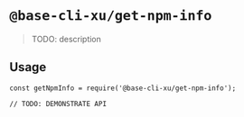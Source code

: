 # `@base-cli-xu/get-npm-info`

> TODO: description

## Usage

```
const getNpmInfo = require('@base-cli-xu/get-npm-info');

// TODO: DEMONSTRATE API
```
